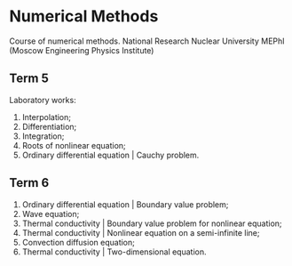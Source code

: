 # Numerical Methods
Course of numerical methods. National Research Nuclear University MEPhI (Moscow Engineering Physics Institute)

## Term 5
Laboratory works:
1. Interpolation;
2. Differentiation;
3. Integration;
4. Roots of nonlinear equation;
5. Ordinary differential equation | Cauchy problem.

## Term 6
1. Ordinary differential equation | Boundary value problem;
2. Wave equation;
3. Thermal conductivity | Boundary value problem for nonlinear equation;
4. Thermal conductivity | Nonlinear equation on a semi-infinite line;
5. Convection diffusion equation;
6. Thermal conductivity | Two-dimensional equation.